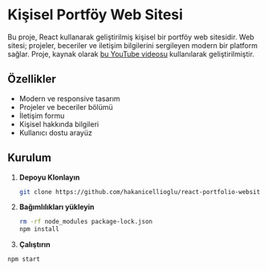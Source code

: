 # Kişisel Portföy Web Sitesi

Bu proje, React kullanarak geliştirilmiş kişisel bir portföy web sitesidir. Web sitesi; projeler, beceriler ve iletişim bilgilerini sergileyen modern bir platform sağlar. Proje, kaynak olarak [bu YouTube videosu](https://www.youtube.com/watch?v=o3IP5HeFRO0&list=PL8lb41dU5azh56V5XT6OVG8mCqHXvDp58&t=8965s) kullanılarak geliştirilmiştir.

## Özellikler

- Modern ve responsive tasarım
- Projeler ve beceriler bölümü
- İletişim formu
- Kişisel hakkında bilgileri
- Kullanıcı dostu arayüz

## Kurulum

1. **Depoyu Klonlayın**

   ```bash
   git clone https://github.com/hakanicellioglu/react-portfolio-website.git


2. **Bağımlılıkları yükleyin**
   ```bash
   rm -rf node_modules package-lock.json
   npm install

3. **Çalıştırın**
```bash
npm start

